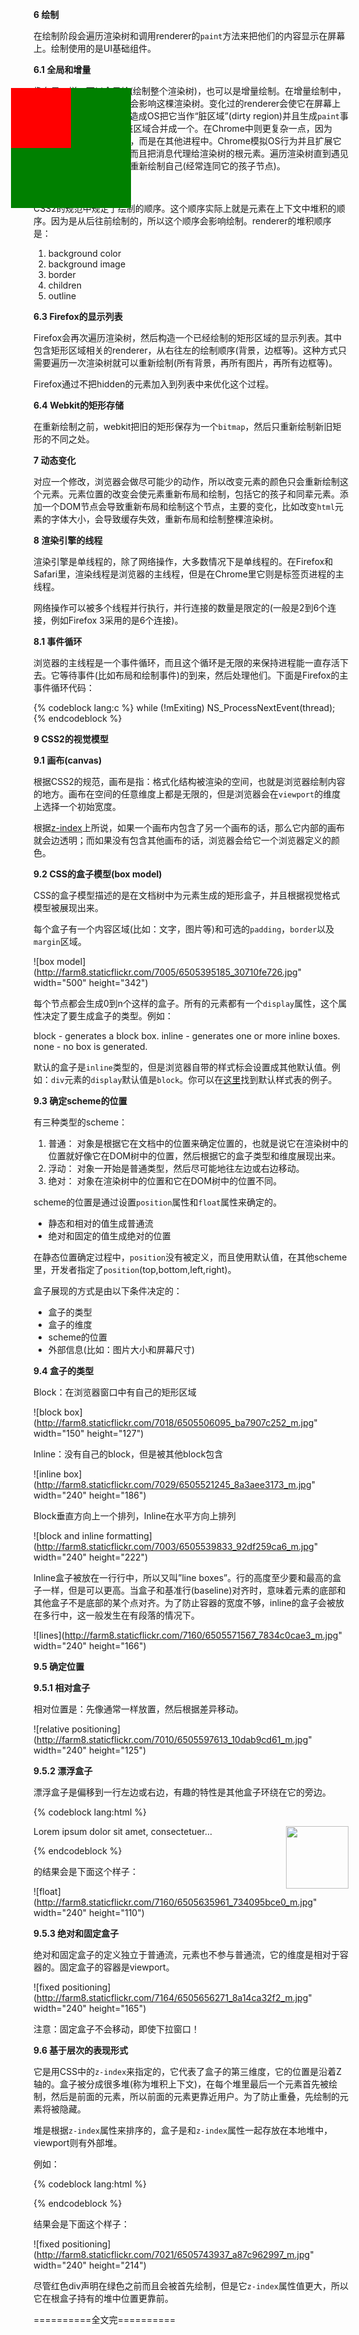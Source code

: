```yaml
---
layout: post
title: "浏览器是如何工作的(十)"
date: 2011-12-14 00:26
comments: true
categories: browsers
---
```

**6 绘制**

在绘制阶段会遍历渲染树和调用renderer的`paint`方法来把他们的内容显示在屏幕上。绘制使用的是UI基础组件。

**6.1 全局和增量**

像布局一样，可以全局绘(绘制整个渲染树)，也可以是增量绘制。在增量绘制中，一部分renderer的变化不会影响这棵渲染树。变化过的renderer会使它在屏幕上的矩形区域无效，这就会造成OS把它当作“脏区域”(dirty region)并且生成`paint`事件。OS会聪明地把多个脏区域合并成一个。在Chrome中则更复杂一点，因为renderer不是在主进程中，而是在其他进程中。Chrome模拟OS行为并且扩展它们，表现层监听这些事件而且把消息代理给渲染树的根元素。遍历渲染树直到遇见相关的renderer，渲染树重新绘制自己(经常连同它的孩子节点)。

**6.2 绘制顺序**

CSS2的规范中规定了绘制的顺序。这个顺序实际上就是元素在上下文中堆积的顺序。因为是从后往前绘制的，所以这个顺序会影响绘制。renderer的堆积顺序是：

1. background color
2. background image
3. border
4. children
5. outline

**6.3 Firefox的显示列表**

Firefox会再次遍历渲染树，然后构造一个已经绘制的矩形区域的显示列表。其中包含矩形区域相关的renderer，从右往左的绘制顺序(背景，边框等)。这种方式只需要遍历一次渲染树就可以重新绘制(所有背景，再所有图片，再所有边框等)。

Firefox通过不把hidden的元素加入到列表中来优化这个过程。

**6.4 Webkit的矩形存储**

在重新绘制之前，webkit把旧的矩形保存为一个`bitmap`，然后只重新绘制新旧矩形的不同之处。

<!-- more -->

**7 动态变化**

对应一个修改，浏览器会做尽可能少的动作，所以改变元素的颜色只会重新绘制这个元素。元素位置的改变会使元素重新布局和绘制，包括它的孩子和同辈元素。添加一个DOM节点会导致重新布局和绘制这个节点，主要的变化，比如改变`html`元素的字体大小，会导致缓存失效，重新布局和绘制整棵渲染树。

**8 渲染引擎的线程**

渲染引擎是单线程的，除了网络操作，大多数情况下是单线程的。在Firefox和Safari里，渲染线程是浏览器的主线程，但是在Chrome里它则是标签页进程的主线程。

网络操作可以被多个线程并行执行，并行连接的数量是限定的(一般是2到6个连接，例如Firefox 3采用的是6个连接)。

**8.1 事件循环**

浏览器的主线程是一个事件循环，而且这个循环是无限的来保持进程能一直存活下去。它等待事件(比如布局和绘制事件)的到来，然后处理他们。下面是Firefox的主事件循环代码：

{% codeblock lang:c %}
while (!mExiting)
    NS_ProcessNextEvent(thread);
{% endcodeblock %}

**9 CSS2的视觉模型**

**9.1 画布(canvas)**

根据CSS2的规范，画布是指：格式化结构被渲染的空间，也就是浏览器绘制内容的地方。画布在空间的任意维度上都是无限的，但是浏览器会在`viewport`的维度上选择一个初始宽度。

根据[z-index](www.w3.org/TR/CSS2/zindex.html "z-index")上所说，如果一个画布内包含了另一个画布的话，那么它内部的画布就会边透明；而如果没有包含其他画布的话，浏览器会给它一个浏览器定义的颜色。

**9.2 CSS的盒子模型(box model)**

CSS的盒子模型描述的是在文档树中为元素生成的矩形盒子，并且根据视觉格式模型被展现出来。

每个盒子有一个内容区域(比如：文字，图片等)和可选的`padding`，`border`以及`margin`区域。

![box model](http://farm8.staticflickr.com/7005/6505395185_30710fe726.jpg" width="500" height="342")

每个节点都会生成0到n个这样的盒子。所有的元素都有一个`display`属性，这个属性决定了要生成盒子的类型。例如：

block  - generates a block box.
inline - generates one or more inline boxes.
none - no box is generated.

默认的盒子是`inline`类型的，但是浏览器自带的样式标会设置成其他默认值。例如：`div`元素的`display`默认值是`block`。你可以在[这里](www.w3.org/TR/CSS2/sample.html)找到默认样式表的例子。

**9.3 确定scheme的位置**

有三种类型的scheme：

1. 普通： 对象是根据它在文档中的位置来确定位置的，也就是说它在渲染树中的位置就好像它在DOM树中的位置，然后根据它的盒子类型和维度展现出来。
2. 浮动： 对象一开始是普通类型，然后尽可能地往左边或右边移动。
3. 绝对： 对象在渲染树中的位置和它在DOM树中的位置不同。

scheme的位置是通过设置`position`属性和`float`属性来确定的。

* 静态和相对的值生成普通流
* 绝对和固定的值生成绝对的位置

在静态位置确定过程中，`position`没有被定义，而且使用默认值，在其他scheme里，开发者指定了`position`(top,bottom,left,right)。

盒子展现的方式是由以下条件决定的：

* 盒子的类型
* 盒子的维度
* scheme的位置
* 外部信息(比如：图片大小和屏幕尺寸)

**9.4 盒子的类型**

Block：在浏览器窗口中有自己的矩形区域

![block box](http://farm8.staticflickr.com/7018/6505506095_ba7907c252_m.jpg" width="150" height="127")

Inline：没有自己的block，但是被其他block包含

![inline box](http://farm8.staticflickr.com/7029/6505521245_8a3aee3173_m.jpg" width="240" height="186")

Block垂直方向上一个排列，Inline在水平方向上排列

![block and inline formatting](http://farm8.staticflickr.com/7003/6505539833_92df259ca6_m.jpg" width="240" height="222")

Inline盒子被放在一行行中，所以又叫”line boxes”。行的高度至少要和最高的盒子一样，但是可以更高。当盒子和基准行(baseline)对齐时，意味着元素的底部和其他盒子不是底部的某个点对齐。为了防止容器的宽度不够，inline的盒子会被放在多行中，这一般发生在有段落的情况下。

![lines](http://farm8.staticflickr.com/7160/6505571567_7834c0cae3_m.jpg" width="240" height="166")

**9.5 确定位置**

**9.5.1 相对盒子**

相对位置是：先像通常一样放置，然后根据差异移动。

![relative positioning](http://farm8.staticflickr.com/7010/6505597613_10dab9cd61_m.jpg" width="240" height="125")

**9.5.2 漂浮盒子**

漂浮盒子是偏移到一行左边或右边，有趣的特性是其他盒子环绕在它的旁边。

{% codeblock lang:html %}
<p>
  <img style="float:right" src="images/image.gif" width="100" height="100">
  Lorem ipsum dolor sit amet, consectetuer...
</p>
{% endcodeblock %}

的结果会是下面这个样子：

![float](http://farm8.staticflickr.com/7160/6505635961_734095bce0_m.jpg" width="240" height="110")

**9.5.3 绝对和固定盒子**

绝对和固定盒子的定义独立于普通流，元素也不参与普通流，它的维度是相对于容器的。固定盒子的容器是viewport。

![fixed positioning](http://farm8.staticflickr.com/7164/6505656271_8a14ca32f2_m.jpg" width="240" height="165")

注意：固定盒子不会移动，即使下拉窗口！

**9.6 基于层次的表现形式**

它是用CSS中的`z-index`来指定的，它代表了盒子的第三维度，它的位置是沿着Z轴的。盒子被分成很多堆(称为堆积上下文)，在每个堆里最后一个元素首先被绘制，然后是前面的元素，所以前面的元素更靠近用户。为了防止重叠，先绘制的元素将被隐藏。

堆是根据`z-index`属性来排序的，盒子是和`z-index`属性一起存放在本地堆中，viewport则有外部堆。

例如：

{% codeblock lang:html %}
<style type="text/css">
      div { 
        position: absolute; 
        left: 2in; 
        top: 2in; 
      }
</style>

<p>   
    <div 
         style="z-index: 3;background-color:red; width: 1in; height: 1in; ">
    </div>
    <div
         style="z-index: 1;background-color:green;width: 2in; height: 2in;">
    </div>
 </p>
{% endcodeblock %}

结果会是下面这个样子：


![fixed positioning](http://farm8.staticflickr.com/7021/6505743937_a87c962997_m.jpg" width="240" height="214")

尽管红色div声明在绿色之前而且会被首先绘制，但是它`z-index`属性值更大，所以它在根盒子持有的堆中位置更靠前。

==========全文完==========
